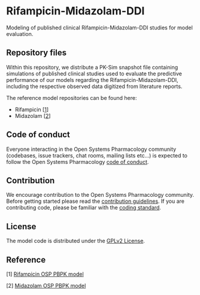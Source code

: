 # Rifampicin-Midazolam-DDI
Modeling of published clinical Rifampicin-Midazolam-DDI studies for model evaluation.


## Repository files
Within this repository, we distribute a PK-Sim snapshot file containing simulations of published clinical studies used to evaluate the predictive performance of our models regarding the Rifampicin-Midazolam-DDI, including the respective observed data digitized from literature reports.

The reference model repositories can be found here:

- Rifampicin [[1](#reference)]
- Midazolam [[2](#reference)]

## Code of conduct
Everyone interacting in the Open Systems Pharmacology community (codebases, issue trackers, chat rooms, mailing lists etc...) is expected to follow the Open Systems Pharmacology [code of conduct](https://github.com/Open-Systems-Pharmacology/Suite/blob/master/CODE_OF_CONDUCT.md#contributor-covenant-code-of-conduct).

## Contribution
We encourage contribution to the Open Systems Pharmacology community. Before getting started please read the [contribution guidelines](https://github.com/Open-Systems-Pharmacology/Suite/blob/master/CONTRIBUTING.md#ways-to-contribute). If you are contributing code, please be familiar with the [coding standard](https://github.com/Open-Systems-Pharmacology/Suite/blob/master/CODING_STANDARDS.md#visual-studio-settings).

## License
The model code is distributed under the [GPLv2 License](https://github.com/Open-Systems-Pharmacology/Suite/blob/develop/LICENSE).

## Reference
[1] [Rifampicin OSP PBPK model](https://github.com/Open-Systems-Pharmacology/Rifampicin-Model)

[2] [Midazolam OSP PBPK model](https://github.com/Open-Systems-Pharmacology/Midazolam-Model)


